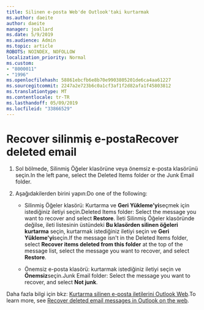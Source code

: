 ```yaml
---
title: Silinen e-posta Web'de Outlook'taki kurtarmak
ms.author: daeite
author: daeite
manager: joallard
ms.date: 5/9/2019
ms.audience: Admin
ms.topic: article
ROBOTS: NOINDEX, NOFOLLOW
localization_priority: Normal
ms.custom:
- "8000011"
- "1996"
ms.openlocfilehash: 58861ebcfb6e8b70e9903805201de6ca4aa61227
ms.sourcegitcommit: 2247a2e723b6c0a1cf3af1f2d82afa1f45803812
ms.translationtype: MT
ms.contentlocale: tr-TR
ms.lasthandoff: 05/09/2019
ms.locfileid: "33866529"
---
```

# <a name="recover-deleted-email"></a><span data-ttu-id="4a4c8-102">Recover silinmiş e-posta</span><span class="sxs-lookup"><span data-stu-id="4a4c8-102">Recover deleted email</span></span>

1. <span data-ttu-id="4a4c8-103">Sol bölmede, Silinmiş Öğeler klasörüne veya önemsiz e-posta klasörünü seçin.</span><span class="sxs-lookup"><span data-stu-id="4a4c8-103">In the left pane, select the Deleted Items folder or the Junk Email folder.</span></span>

2. <span data-ttu-id="4a4c8-104">Aşağıdakilerden birini yapın:</span><span class="sxs-lookup"><span data-stu-id="4a4c8-104">Do one of the following:</span></span>

    - <span data-ttu-id="4a4c8-105">Silinmiş Öğeler klasörü: Kurtarma ve **Geri Yükleme'yi**seçmek için istediğiniz iletiyi seçin.</span><span class="sxs-lookup"><span data-stu-id="4a4c8-105">Deleted Items folder: Select the message you want to recover and select **Restore**.</span></span> <span data-ttu-id="4a4c8-106">İleti Silinmiş Öğeler klasöründe değilse, ileti listesinin üstündeki **Bu klasörden silinen öğeleri kurtarma** seçin, kurtarmak istediğiniz iletiyi seçin ve **Geri Yükleme'yi**seçin.</span><span class="sxs-lookup"><span data-stu-id="4a4c8-106">If the message isn't in the Deleted Items folder, select **Recover items deleted from this folder** at the top of the message list, select the message you want to recover, and select **Restore**.</span></span>

    - <span data-ttu-id="4a4c8-107">Önemsiz e-posta klasörü: kurtarmak istediğiniz iletiyi seçin ve **Önemsiz**seçin.</span><span class="sxs-lookup"><span data-stu-id="4a4c8-107">Junk Email folder: Select the message you want to recover, and select **Not junk**.</span></span>

<span data-ttu-id="4a4c8-108">Daha fazla bilgi için bkz: [Kurtarma silinen e-posta iletilerini Outlook Web](https://support.office.com/article/a8ca78ac-4721-4066-95dd-571842e9fb11).</span><span class="sxs-lookup"><span data-stu-id="4a4c8-108">To learn more, see [Recover deleted email messages in Outlook on the web](https://support.office.com/article/a8ca78ac-4721-4066-95dd-571842e9fb11).</span></span>